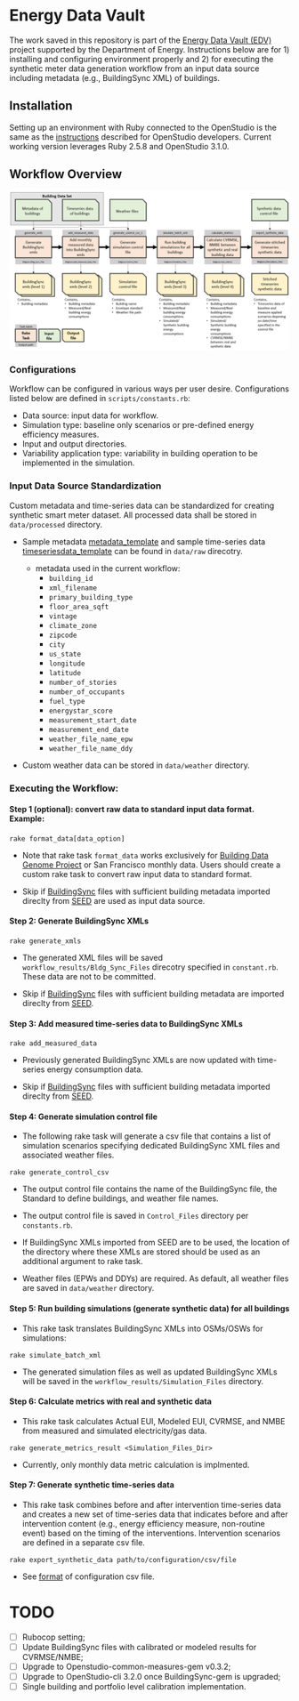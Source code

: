 
# Energy Data Vault

The work saved in this repository is part of the [Energy Data Vault (EDV)](https://www.energy.gov/eere/buildings/energy-data-vault) project supported by the Department of Energy. Instructions below are for 1) installing and configuring environment properly and 2) for executing the synthetic meter data generation workflow from an input data source including metadata (e.g., BuildingSync XML) of buildings.

## Installation

Setting up an environment with Ruby connected to the OpenStudio is the same as the [instructions](https://github.com/NREL/openstudio-standards/blob/master/docs/DeveloperInformation.md) described for OpenStudio developers. Current working version leverages Ruby 2.5.8 and OpenStudio 3.1.0.

## Workflow Overview

![alt text](ScriptOverview.PNG)

### Configurations

Workflow can be configured in various ways per user desire. Configurations listed below are defined in ```scripts/constants.rb```:

- Data source: input data for workflow.
- Simulation type: baseline only scenarios or pre-defined energy efficiency measures.
- Input and output directories.
- Variability application type: variability in building operation to be implemented in the simulation.

### Input Data Source Standardization

Custom metadata and time-series data can be standardized for creating synthetic smart meter dataset. All processed data shall be stored in ```data/processed``` directory.

- Sample metadata [metadata_template](https://github.com/NREL/edv-experiment-1/blob/develop/data/raw/metadata_template.csv) and sample time-series data [timeseriesdata_template](https://github.com/NREL/edv-experiment-1/blob/develop/data/raw/timeseriesdata_template.csv) can be found in ```data/raw``` direcotry.

  - metadata used in the current workflow:
    - ```building_id```
    - ```xml_filename```
    - ```primary_building_type```
    - ```floor_area_sqft```
    - ```vintage```
    - ```climate_zone```
    - ```zipcode```
    - ```city```
    - ```us_state```
    - ```longitude```
    - ```latitude```
    - ```number_of_stories```
    - ```number_of_occupants```
    - ```fuel_type```
    - ```energystar_score```
    - ```measurement_start_date```
    - ```measurement_end_date```
    - ```weather_file_name_epw```
    - ```weather_file_name_ddy```

- Custom weather data can be stored in ```data/weather``` directory.



### Executing the Workflow:

#### Step 1 (optional): convert raw data to standard input data format. Example:

```
rake format_data[data_option]
```

- Note that rake task ```format_data``` works exclusively for [Building Data Genome Project](https://github.com/buds-lab/building-data-genome-project-2) or San Francisco monthly data. Users should create a custom rake task to convert raw input data to standard format.

- Skip if [BuildingSync](https://buildingsync.net/) files with sufficient building metadata imported direclty from [SEED](https://bricr.seed-platform.org/) are used as input data source.


#### Step 2: Generate BuildingSync XMLs

```
rake generate_xmls
```

- The generated XML files will be saved ```workflow_results/Bldg_Sync_Files``` direcotry specified in ```constant.rb```. These data are not to be committed.

- Skip if [BuildingSync](https://buildingsync.net/) files with sufficient building metadata are imported direclty from [SEED](https://bricr.seed-platform.org/).



#### Step 3: Add measured time-series data to BuildingSync XMLs

```
rake add_measured_data
```

- Previously generated BuildingSync XMLs are now updated with time-series energy consumption data.

- Skip if [BuildingSync](https://buildingsync.net/) files with sufficient building metadata imported direclty from [SEED](https://bricr.seed-platform.org/).



#### Step 4: Generate simulation control file

- The following rake task will generate a csv file that contains a list of simulation scenarios specifying dedicated BuildingSync XML files and associated weather files. 
```
rake generate_control_csv
```

- The output control file contains the name of the BuildingSync file, the Standard to define buildings, and weather file names.

- The output control file is saved in ```Control_Files``` directory per ```constants.rb```.

- If BuildingSync XMLs imported from SEED are to be used, the location of the directory where these XMLs are stored should be used as an additional argument to rake task.

- Weather files (EPWs and DDYs) are required. As default, all weather files are saved in ```data/weather``` directory.



#### Step 5: Run building simulations (generate synthetic data) for all buildings

- This rake task translates BuildingSync XMLs into OSMs/OSWs for simulations:
```
rake simulate_batch_xml
```

- The generated simulation files as well as updated BuildingSync XMLs will be saved in the ```workflow_results/Simulation_Files``` directory.


#### Step 6: Calculate metrics with real and synthetic data

- This rake task calculates Actual EUI, Modeled EUI, CVRMSE, and NMBE from measured and simulated electricity/gas data.
```
rake generate_metrics_result <Simulation_Files_Dir>
```

- Currently, only monthly data metric calculation is implmented.


#### Step 7: Generate synthetic time-series data

- This rake task combines before and after intervention time-series data and creates a new set of time-series data that indicates before and after intervention content (e.g., energy efficiency measure, non-routine event) based on the timing of the interventions. Intervention scenarios are defined in a separate csv file. 
```
rake export_synthetic_data path/to/configuration/csv/file
```

- See [format](https://github.com/NREL/edv-experiment-1/blob/develop/spec/files/generation_script.csv) of configuration csv file.


# TODO

- [ ] Rubocop setting;
- [ ] Update BuildingSync files with calibrated or modeled results for CVRMSE/NMBE;
- [ ] Upgrade to Openstudio-common-measures-gem v0.3.2;
- [ ] Upgrade to OpenStudio-cli 3.2.0 once BuildingSync-gem is upgraded;
- [ ] Single building and portfolio level calibration implementation.
